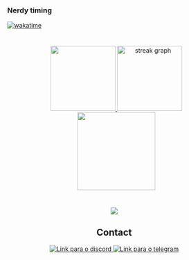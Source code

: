 ### Nerdy timing

[![wakatime](https://wakatime.com/badge/user/c7a5e8d6-0c47-451a-affe-b7735e691e04.svg?style=for-the-badge)](https://wakatime.com/@c7a5e8d6-0c47-451a-affe-b7735e691e04)

#

<div align="center">
  <a href="https://github.com/Jay-Frontera">
  <img height="150em" src="https://github-readme-stats.vercel.app/api/top-langs/?username=Jay-Frontera&layout=compact&langs_count=7&theme=dark"/>
 <img src="https://streak-stats.demolab.com?user=Jay-Frontera&locale=en&mode=daily&theme=dark&hide_border=false&border_radius=5" height="150" alt="streak graph"  />
 </a>
</div>

<div align="center">
<img height="180em" src="https://github-readme-stats.vercel.app/api/wakatime?username=jvrl18&layout=compact&langs_count=8"/>

</div>

#
<div style="display: flex; justify-content: center" align="center">

<section style="margin-right: 10px;">

  <img src="https://lanyard.cnrad.dev/api/272371726329970688">

  <h2>Contact</h2>
  <a href="https://discord.com/users/272371726329970688" target="_blank">
    <img alt="Link para o discord" src="https://img.shields.io/badge/Discord-5865f2?style=for-the-badge&logo=discord&logoColor=white"/>
  </a>
  <a href="https://t.me/JAYBOT_0x" target="_blank">
        <img alt="Link para o telegram" src="https://img.shields.io/badge/Telegram-white?style=for-the-badge&logo=telegram&logoColor=black"/>
  </a>
</section>

</div>
